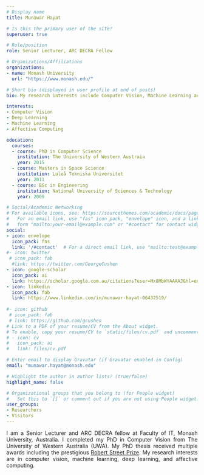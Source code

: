 ```yaml
---
# Display name
title: Munawar Hayat

# Is this the primary user of the site?
superuser: true

# Role/position
role: Senior Lecturer, ARC DECRA Fellow  

# Organizations/Affiliations
organizations:
- name: Monash University
  url: "https://www.monash.edu/"

# Short bio (displayed in user profile at end of posts)
bio: My research interests include Computer Vision, Machine Learning and Deep Learning.

interests:
- Computer Vision
- Deep Learning
- Machine Learning
- Affective Computing

education:
  courses:
  - course: PhD in Computer Science
    institution: The University of Western Austraia
    year: 2015
  - course: Masters in Space Science
    institution: Luleå Tekniska Universitet
    year: 2011
  - course: BSc in Engineering
    institution: National University of Sciences & Technology
    year: 2009

# Social/Academic Networking
# For available icons, see: https://sourcethemes.com/academic/docs/page-builder/#icons
#   For an email link, use "fas" icon pack, "envelope" icon, and a link in the
#   form "mailto:your-email@example.com" or "#contact" for contact widget.
social:
- icon: envelope
  icon_pack: fas
  link: '/#contact'  # For a direct email link, use "mailto:test@example.org".
#- icon: twitter
 # icon_pack: fab
  #link: https://twitter.com/GeorgeCushen
- icon: google-scholar
  icon_pack: ai
  link: https://scholar.google.com.au/citations?user=Mx8MbWYAAAAJ&hl=en
- icon: linkedin
  icon_pack: fab
  link: https://www.linkedin.com/in/munawar-hayat-06432519/
  
#- icon: github
 # icon_pack: fab
 # link: https://github.com/gcushen
# Link to a PDF of your resume/CV from the About widget.
# To enable, copy your resume/CV to `static/files/cv.pdf` and uncomment the lines below.
# - icon: cv
#   icon_pack: ai
#   link: files/cv.pdf

# Enter email to display Gravatar (if Gravatar enabled in Config)
email: "munawar.hayat@monash.edu"

# Highlight the author in author lists? (true/false)
highlight_name: false

# Organizational groups that you belong to (for People widget)
#   Set this to `[]` or comment out if you are not using People widget.
user_groups:
- Researchers
- Visitors
---
```


<p style='text-align: justify;'>  I am a Senior Lecturer and ARC DECRA fellow at Faculty of IT, Monash University, Australia. I completed my PhD in Computer Vision from The University of Western Australia (UWA). My PhD thesis received multiple awards including the prestigious <a href="https://www.postgraduate.uwa.edu.au/students/funding/prizes/robert-street-prize" target="_top">Robert Street Prize</a>. My research interests are in computer vision, machine learning, deep learning, and affective computing. </p>

